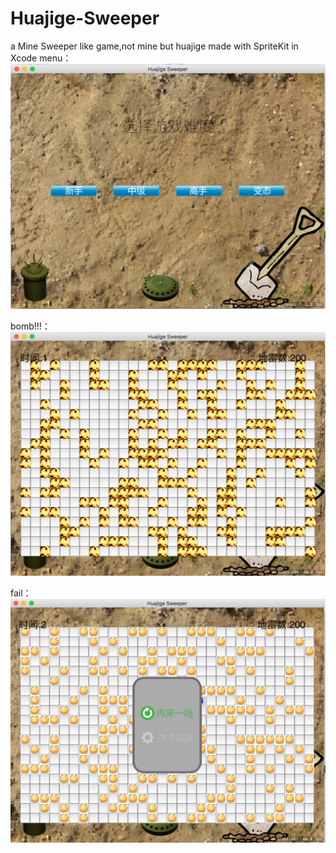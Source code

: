 # Huajige-Sweeper
a Mine Sweeper like game,not mine but huajige
made with SpriteKit in Xcode
menu：
![](menu.PNG)

bomb!!!：
![](bomb.PNG)

fail：
![](fail.PNG)




